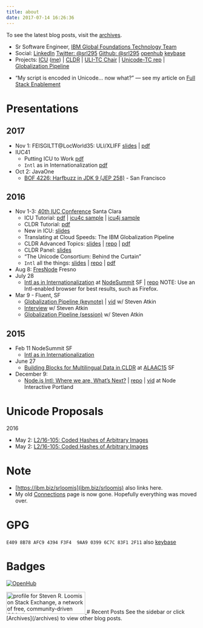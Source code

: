```yaml
---
title: about
date: 2017-07-14 16:26:36
---
```


To see the latest blog posts, visit the [archives](https://srl295.github.io/archives/).

* Sr Software Engineer, [IBM Global Foundations Technology Team](http://ibm.com/software/globalization/)
* Social: [LinkedIn](http://www.linkedin.com/in/srloomis) [Twitter: @srl295](http://twitter.com/srl295) [Github: @srl295](https://github.com/srl295) [openhub](https://www.openhub.net/accounts/srl295) [keybase](https://keybase.io/srl295)
* Projects: [ICU](http://icu-project.org) ([me](https://ssl.icu-project.org/trac/wiki/Srl)) | [CLDR](http://unicode.org/cldr) | [ULI-TC Chair](http://unicode.org/uli) | [Unicode-TC rep](http://unicode.org) | [Globalization Pipeline](https://developer.ibm.com/open/ibm-bluemix-globalization-pipeline-service/)
<!-- * See my [dev story](https://developer.ibm.com/open/stevens-dev-story/) -->
* “My script is encoded in Unicode… now what?” — see my article on [Full Stack Enablement](https://srl295.github.io/2017/06/06/full-stack-enablement/)

# Presentations

## 2017
* Nov 1: FEISGILTT@LocWorld35: ULI/XLIFF [slides](https://cdn.rawgit.com/srl295/srl295-slides/2017-11-01-feisgiltt-uli/index.html) | [pdf](https://www.dropbox.com/s/se7qaswihxu8l0u/ULI%20%40%20FEISGILTT2017.pdf?dl=0)
* IUC41
    - Putting ICU to Work [pdf](https://www.dropbox.com/s/wxmzmwsgxkkopm1/MonS3T3%20-%20Putting%20ICU%20to%20Work.pdf?dl=0)
    - `Intl` as in Internationalization [pdf](https://www.dropbox.com/s/8tj7pzorv6ir9z2/Tue%20S5T2%20Loomis%20Intl%20as%20in%20Internationalization.pdf?dl=0) 
* Oct 2: JavaOne
   * [BOF 4226: Harfbuzz in JDK 9 (JEP 258)](https://www.dropbox.com/s/ndkm55wsa6qieh9/BOF4226.pdf?dl=0) - San Francisco

## 2016
* Nov 1-3: [40th IUC Conference](http://www.unicodeconference.org/program.htm) Santa Clara
   * ICU Tutorial: [pdf](https://www.dropbox.com/s/mhe9ypava28gdhz/ts2t2%20-%20Putting%20ICU%20to%20Work.pdf?dl=0) | [icu4c sample](http://source.icu-project.org/repos/icu/icuapps/trunk/icufacts/) | [icu4j sample](http://source.icu-project.org/repos/icu/icu4j/trunk/samples/)
   * CLDR Tutorial: [pdf](https://www.dropbox.com/s/fonrk0ljlt11ffv/TS3T3%20CLDR_Tutorial_IUC40.pdf?dl=0)
   * New in ICU: [slides](https://goo.gl/KkYxC9)
   * Translating at Cloud Speeds: The IBM Globalization Pipeline
   * CLDR Advanced Topics: [slides](https://cdn.rawgit.com/srl295/srl295-slides/2016-11-02-iuc40-cldradv/index.html) | [repo](https://github.com/srl295/srl295-slides/tree/2016-11-02-iuc40-cldradv) | [pdf](https://www.dropbox.com/s/0c6sehw0x1wsz4l/S3T2%20CLDR%20New%20Advanced%20Topics.pdf?dl=0)
   * CLDR Panel: [slides](https://bit.ly/iuc40cldr)
   * “The Unicode Consortium: Behind the Curtain”
   * `Intl` all the things: [slides](https://cdn.rawgit.com/srl295/srl295-slides/2016-11-03-iuc40/index.html) | [repo](https://github.com/srl295/srl295-slides/tree/2016-11-03-iuc40) | [pdf](https://www.dropbox.com/s/0nuyx8nhvh85ukn/s9t3%20Nodejs%20Intl%20All%20the%20Things.pdf?dl=0)
* Aug 8: [FresNode](http://www.meetup.com/en-US/fresno-node-js) Fresno
* July 28
   * [Intl as in Internationalization](https://cdn.rawgit.com/srl295/srl295-slides/2016-07-NodeSummit-final/index.html) at [NodeSummit](http://nodesummit.com) SF | [repo](https://github.com/srl295/srl295-slides/tree/2016-07-NodeSummit) 
   NOTE: Use an Intl-enabled browser for best results, such as Firefox.
* Mar 9 - Fluent, SF
   * [Globalization Pipeline (keynote)](http://conferences.oreilly.com/fluent/javascript-html-us/public/schedule/detail/50476) | [vid](https://www.oreilly.com/ideas/globalization-pipeline-translations-at-cloud-speeds)   w/ Steven Atkin
   * [Interview](https://www.youtube.com/watch?v=uMD4XhVaekY)   w/ Steven Atkin
   * [Globalization Pipeline (session)](http://conferences.oreilly.com/fluent/javascript-html-us/public/schedule/detail/50517)  w/ Steven Atkin

## 2015
* Feb 11 NodeSummit SF
    * [Intl as in Internationalization](http://nodesummit.com/media/intl-as-in-internationalization-tools-for-global-node-js-applications/)
* June 27
    * [Building Blocks for Multilingual Data in CLDR](http://www.slideshare.net/StevenRLoomis/building-blocks-for-accessing-multilingual-data-cldr) at [ALAAC15](http://alaac15.ala.org/node/28690) SF
* December 9:
    * [Node.js Intl: Where we are, What’s Next?](https://cdn.rawgit.com/srl295/srl295-slides/2015-12-NodeInteractive-final/index.html) | [repo](https://github.com/srl295/srl295-slides/tree/2015-12-NodeInteractive) | [vid](http://youtu.be/U0z_yO5gFP8) at Node Interactive Portland

# Unicode Proposals
2016
 * May 2: [L2/16-105: Coded Hashes of Arbitrary Images](http://www.unicode.org/L2/L2016/16105-unicode-image-hash.pdf)
 * May 2: [L2/16-105: Coded Hashes of Arbitrary Images](http://www.unicode.org/L2/L2016/16105-unicode-image-hash.pdf)

# Note
* [https://ibm.biz/srloomis](ibm.biz/srloomis) also links here.
* My old [Connections](https://www-304.ibm.com/connections/profiles/html/profileView.do?userid=1200008EFG&lang=en_us) page is now gone. Hopefully everything was moved over.

# GPG
`E409 8B78 AFC9 4394 F3F4  9AA9 0399 6C7C 83F1 2F11` also [keybase](https://keybase.io/srl295)

# Badges

<span data-iframe-width="150" data-iframe-height="270" data-share-badge-id="5cc821b1-11ac-43ff-a9b1-92d17b37b625"></span><span data-iframe-width="150" data-iframe-height="270" data-share-badge-id="707dc8a9-31e4-438b-933b-889240b3b82d"></span><span data-iframe-width="150" data-iframe-height="270" data-share-badge-id="bf2ec404-d9c7-4ac6-946f-6ac5dac9599f"></span>
<script type="text/javascript">
(function() {
    var s = document.createElement('script');
    s.type = 'text/javascript';
    s.async = true;
    s.src = '//cdn.youracclaim.com/assets/utilities/embed.js';
    var o = document.getElementsByTagName('script')[0];
    o.parentNode.insertBefore(s, o);
    })();
</script>



[![OpenHub](https://www.openhub.net/accounts/9247/widgets/account_detailed.gif)](https://www.openhub.net/accounts/9247?ref=Detailed)

<a href="https://stackexchange.com/users/62556">
<img src="https://stackexchange.com/users/flair/62556.png" width="208" height="58" alt="profile for Steven R. Loomis on Stack Exchange, a network of free, community-driven Q&amp;A sites" title="profile for Steven R. Loomis on Stack Exchange, a network of free, community-driven Q&amp;A sites">
</a>
# Recent Posts
See the sidebar or click [Archives](/archives) to view other blog posts.
